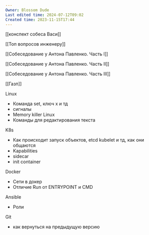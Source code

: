 ```yaml
---
Owner: Blossom Dude
Last edited time: 2024-07-12T09:02
Created time: 2023-11-15T17:44
---
```

[[конспект собеса Васи]]

[[Топ вопросов инженеру]]

[[Собеседование у Антона Павленко. Часть I]]

[[Собеседование у Антона Павленко. Часть II]]

[[Собеседование у Антона Павленко. Часть III]]

[[Газп]]

Linux

- Команда set, ключ x и тд
- сигналы
- Memory killer Linux
- Команды для редактирования текста

K8s

- Как происходит запуск объектов, etcd kubelet и тд, как они общаются
- Kapabilities
- sidecar
- init container

Docker

- Сети в докер
- Отличие Run от ENTRYPOINT и CMD

Ansible

- Роли

Git

- как вернуться на предыдущую версию